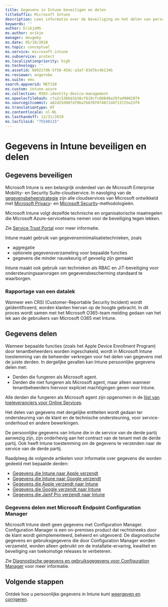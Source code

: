 ```yaml
---
title: Gegevens in Intune beveiligen en delen
titleSuffix: Microsoft Intune
description: Lees informatie over de beveiliging en het delen van persoonlijke gegevens in Intune.
keywords: ''
author: ErikjeMS
ms.author: erikje
manager: dougeby
ms.date: 05/18/2018
ms.topic: conceptual
ms.service: microsoft-intune
ms.subservice: protect
ms.localizationpriority: high
ms.technology: ''
ms.assetid: 68921fd6-5f50-456c-a3af-83d7bc4b134b
ms.reviewer: angerobe
ms.suite: ems
search.appverid: MET150
ms.custom: intune-azure
ms.collection: M365-identity-device-management
ms.openlocfilehash: cfa2c5366d1b38cf819cfc68840a29fad9002979
ms.sourcegitcommit: a82d25d98fdf0ba766f8f074871d4f13725e23f9
ms.translationtype: HT
ms.contentlocale: nl-NL
ms.lasthandoff: 12/31/2019
ms.locfileid: "75548115"
---
```

# <a name="data-security-and-sharing-in-intune"></a>Gegevens in Intune beveiligen en delen


## <a name="data-security"></a>Gegevens beveiligen

Microsoft Intune is een belangrijk onderdeel van de Microsoft Enterprise Mobility- en Security Suite-cloudservice. In navolging van de [gegevensbeheerstrategie](https://www.microsoft.com/en-us/TrustCenter/Security/default.aspx) zijn alle cloudservices van Microsoft ontwikkeld met [Microsoft Privacy](https://www.microsoft.com/en-us/trustcenter/privacy)- en [Microsoft Security](https://www.microsoft.com/en-us/trustcenter/security/)-methodologieën.  

Microsoft Intune volgt dezelfde technische en organisatorische maatregelen die Microsoft Azure-serviceteams nemen voor de beveiliging tegen lekken.

Zie [Service Trust Portal](https://www.microsoft.com/en-us/TrustCenter/stp) voor meer informatie.

Intune maakt gebruik van gegevensminimalisatietechnieken, zoals

- aggregatie
- optionele gegevensverzameling voor bepaalde functies
- gegevens die minder nauwkeurig of gevoelig zijn gemaakt

Intune maakt ook gebruik van technieken als RBAC en JiT-beveiliging voor ondersteuningsaanvragen om gegevensbescherming standaard te waarborgen. 

### <a name="data-breach-reporting"></a>Rapportage van een datalek

Wanneer een CRSI (Customer-Reportable Security Incident) wordt geïdentificeerd, worden klanten hiervan op de hoogte gebracht. In dit proces wordt samen met het Microsoft O365-team melding gedaan van het lek aan de gebruikers van Microsoft O365 met Intune.

## <a name="data-sharing"></a>Gegevens delen

Wanneer bepaalde functies (zoals het Apple Device Enrollment Program) door tenantbeheerders worden ingeschakeld, wordt in Microsoft Intune toestemming van de beheerder verkregen voor het delen van gegevens met de juiste derden. In dergelijke gevallen kan Intune persoonlijke gegevens delen met:

- Derden die fungeren als Microsoft agent.
- Derden die niet fungeren als Microsoft agent, maar alleen wanneer tenantbeheerders hiervoor expliciet machtigingen geven voor Intune.

Alle derden die fungeren als Microsoft agent zijn opgenomen in de [lijst van toeleveranciers voor Online Services](https://aka.ms/Online_Serv_Subcontractor_List).

Het delen van gegevens met dergelijke entiteiten wordt gedaan ter ondersteuning van de klant en de technische ondersteuning, voor service-onderhoud en andere bewerkingen.

De persoonlijke gegevens van Intune die in de service van de derde partij aanwezig zijn, zijn onderhevig aan het contract van de tenant met de derde partij. Ook heeft Intune toestemming om de gegevens te verzenden naar de service van de derde partij.  

Raadpleeg de volgende artikelen voor informatie over gegevens die worden gedeeld met bepaalde derden:
- [Gegevens die Intune naar Apple verzendt](data-intune-sends-to-apple.md)
- [Gegevens die Intune naar Google verzendt](data-intune-sends-to-google.md)
- [Gegevens die Apple verzendt naar Intune](data-apple-sends-to-intune.md)
- [Gegevens die Google verzendt naar Intune](data-google-sends-to-intune.md)
- [Gegevens die Jamf Pro verzendt naar Intune](data-jamf-sends-to-intune.md)

### <a name="microsoft-endpoint-configuration-manager-data-sharing"></a>Gegevens delen met Microsoft Endpoint Configuration Manager

Microsoft Intune deelt geen gegevens met Configuration Manager. Configuration Manager is een on-premises product dat rechtstreeks door de klant wordt geïmplementeerd, beheerd en uitgevoerd. De diagnostische gegevens en gebruiksgegevens die door Configuration Manager worden verzameld, worden alleen gebruikt om de installatie-ervaring, kwaliteit en beveiliging van toekomstige releases te verbeteren.

Zie [Diagnostische gegevens en gebruiksgegevens voor Configuration Manager](https://docs.microsoft.com/configmgr/core/plan-design/diagnostics/diagnostics-and-usage-data) voor meer informatie. 


## <a name="next-steps"></a>Volgende stappen

Ontdek hoe u persoonlijke gegevens in Intune kunt [weergeven en corrigeren](privacy-data-view-correct.md).
